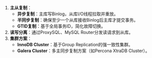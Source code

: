1. **主从复制**：
   - **异步复制**：主库写Binlog，从库I/O线程拉取并重放。
   - **半同步复制**：确保至少一个从库接收Binlog后主库才提交事务。
   - **GTID复制**：基于全局事务ID，简化故障切换。
2. **读写分离**：通过ProxySQL、MySQL Router分发读请求到从库。
3. **集群方案**：
   - **InnoDB Cluster**：基于Group Replication的强一致性集群。
   - **Galera Cluster**：多主同步复制方案（如Percona XtraDB Cluster）。